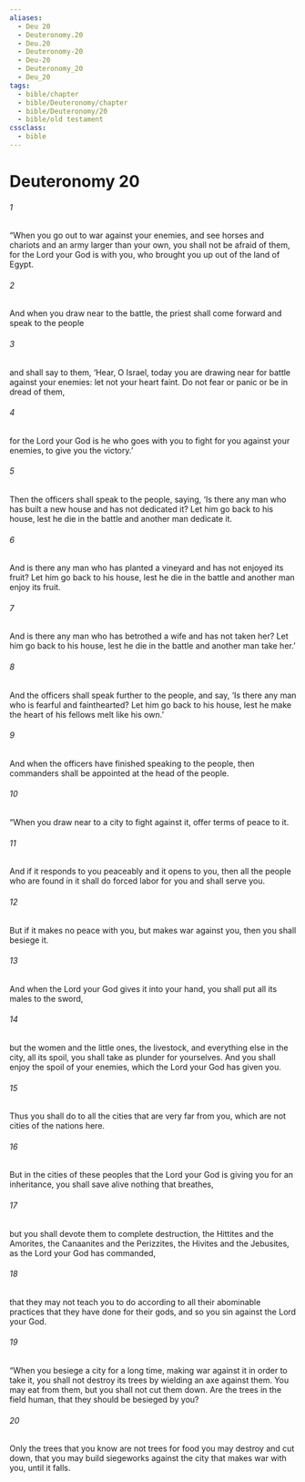 ```yaml
---
aliases:
  - Deu 20
  - Deuteronomy.20
  - Deu.20
  - Deuteronomy-20
  - Deu-20
  - Deuteronomy_20
  - Deu_20
tags:
  - bible/chapter
  - bible/Deuteronomy/chapter
  - bible/Deuteronomy/20
  - bible/old testament
cssclass:
  - bible
---
```


# Deuteronomy 20

###### 1
“When you go out to war against your enemies, and see horses and chariots and an army larger than your own, you shall not be afraid of them, for the Lord your God is with you, who brought you up out of the land of Egypt.
###### 2
And when you draw near to the battle, the priest shall come forward and speak to the people
###### 3
and shall say to them, ‘Hear, O Israel, today you are drawing near for battle against your enemies: let not your heart faint. Do not fear or panic or be in dread of them,
###### 4
for the Lord your God is he who goes with you to fight for you against your enemies, to give you the victory.’
###### 5
Then the officers shall speak to the people, saying, ‘Is there any man who has built a new house and has not dedicated it? Let him go back to his house, lest he die in the battle and another man dedicate it.
###### 6
And is there any man who has planted a vineyard and has not enjoyed its fruit? Let him go back to his house, lest he die in the battle and another man enjoy its fruit.
###### 7
And is there any man who has betrothed a wife and has not taken her? Let him go back to his house, lest he die in the battle and another man take her.’
###### 8
And the officers shall speak further to the people, and say, ‘Is there any man who is fearful and fainthearted? Let him go back to his house, lest he make the heart of his fellows melt like his own.’
###### 9
And when the officers have finished speaking to the people, then commanders shall be appointed at the head of the people.
###### 10
“When you draw near to a city to fight against it, offer terms of peace to it.
###### 11
And if it responds to you peaceably and it opens to you, then all the people who are found in it shall do forced labor for you and shall serve you.
###### 12
But if it makes no peace with you, but makes war against you, then you shall besiege it.
###### 13
And when the Lord your God gives it into your hand, you shall put all its males to the sword,
###### 14
but the women and the little ones, the livestock, and everything else in the city, all its spoil, you shall take as plunder for yourselves. And you shall enjoy the spoil of your enemies, which the Lord your God has given you.
###### 15
Thus you shall do to all the cities that are very far from you, which are not cities of the nations here.
###### 16
But in the cities of these peoples that the Lord your God is giving you for an inheritance, you shall save alive nothing that breathes,
###### 17
but you shall devote them to complete destruction, the Hittites and the Amorites, the Canaanites and the Perizzites, the Hivites and the Jebusites, as the Lord your God has commanded,
###### 18
that they may not teach you to do according to all their abominable practices that they have done for their gods, and so you sin against the Lord your God.
###### 19
“When you besiege a city for a long time, making war against it in order to take it, you shall not destroy its trees by wielding an axe against them. You may eat from them, but you shall not cut them down. Are the trees in the field human, that they should be besieged by you?
###### 20
Only the trees that you know are not trees for food you may destroy and cut down, that you may build siegeworks against the city that makes war with you, until it falls.


